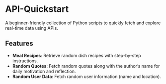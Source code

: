 # API-Quickstart
A beginner-friendly collection of Python scripts to quickly fetch and explore real-time data using APIs.


## Features
- **Meal Recipes**: Retrieve random dish recipes with step-by-step instructions.
- **Random Quotes**: Fetch random quotes along with the author’s name for daily motivation and reflection.
- **Random User Data**: Fetch random user information (name and location).
